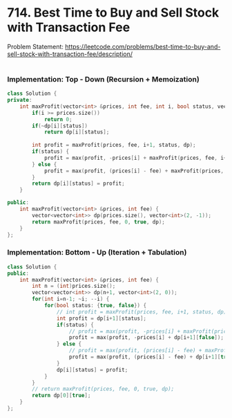 # 714. Best Time to Buy and Sell Stock with Transaction Fee
Problem Statement: <https://leetcode.com/problems/best-time-to-buy-and-sell-stock-with-transaction-fee/description/>   
&nbsp;
&nbsp;

### Implementation: Top - Down (Recursion + Memoization)
```cpp
class Solution {
private:
    int maxProfit(vector<int> &prices, int fee, int i, bool status, vector<vector<int>> &dp) {
        if(i >= prices.size())
            return 0;
        if(~dp[i][status])
            return dp[i][status];
        
        int profit = maxProfit(prices, fee, i+1, status, dp);
        if(status) {
            profit = max(profit, -prices[i] + maxProfit(prices, fee, i+1, false, dp));
        } else {
            profit = max(profit, (prices[i] - fee) + maxProfit(prices, fee, i+1, true, dp));
        }
        return dp[i][status] = profit;
    }

public:
    int maxProfit(vector<int> &prices, int fee) {
        vector<vector<int>> dp(prices.size(), vector<int>(2, -1));
        return maxProfit(prices, fee, 0, true, dp);
    }
};
```

### Implementation: Bottom - Up (Iteration + Tabulation)
```cpp
class Solution {
public:
    int maxProfit(vector<int> &prices, int fee) {
        int n = (int)prices.size();
        vector<vector<int>> dp(n+1, vector<int>(2, 0));
        for(int i=n-1; ~i; --i) {
            for(bool status: {true, false}) {
                // int profit = maxProfit(prices, fee, i+1, status, dp);
                int profit = dp[i+1][status];
                if(status) {
                    // profit = max(profit, -prices[i] + maxProfit(prices, fee, i+1, false, dp));
                    profit = max(profit, -prices[i] + dp[i+1][false]);
                } else {
                    // profit = max(profit, (prices[i] - fee) + maxProfit(prices, fee, i+1, true, dp));
                    profit = max(profit, (prices[i] - fee) + dp[i+1][true]);
                }
                dp[i][status] = profit;
            }
        }
        // return maxProfit(prices, fee, 0, true, dp);
        return dp[0][true];
    }
};
```
